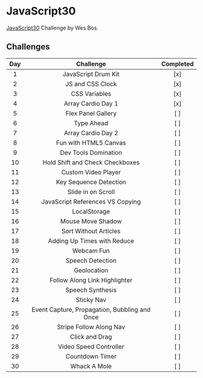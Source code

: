 # JavaScript30
[JavaScript30](https://javascript30.com/) Challenge by Wes Bos.

## Challenges
|Day  |Challenge                                    |Completed|  
|:---:|:-------------------------------------------:|:-------:|  
|1    |JavaScript Drum Kit                          |[x]      |  
|2    |JS and CSS Clock                             |[x]      |  
|3    |CSS Variables                                |[x]      |  
|4    |Array Cardio Day 1                           |[x]      |  
|5    |Flex Panel Gallery                           |[ ]      |  
|6    |Type Ahead                                   |[ ]      |  
|7    |Array Cardio Day 2                           |[ ]      |  
|8    |Fun with HTML5 Canvas                        |[ ]      |  
|9    |Dev Tools Domination                         |[ ]      |  
|10   |Hold Shift and Check Checkboxes              |[ ]      |  
|11   |Custom Video Player                          |[ ]      |  
|12   |Key Sequence Detection                       |[ ]      |  
|13   |Slide in on Scroll                           |[ ]      |  
|14   |JavaScript References VS Copying             |[ ]      |  
|15   |LocalStorage                                 |[ ]      |  
|16   |Mouse Move Shadow                            |[ ]      |  
|17   |Sort Without Articles                        |[ ]      |  
|18   |Adding Up Times with Reduce                  |[ ]      |  
|19   |Webcam Fun                                   |[ ]      |  
|20   |Speech Detection                             |[ ]      |  
|21   |Geolocation                                  |[ ]      |  
|22   |Follow Along Link Highlighter                |[ ]      |  
|23   |Speech Synthesis                             |[ ]      |  
|24   |Sticky Nav                                   |[ ]      |  
|25   |Event Capture, Propagation, Bubbling and Once|[ ]      |  
|26   |Stripe Follow Along Nav                      |[ ]      |  
|27   |Click and Drag                               |[ ]      |  
|28   |Video Speed Controller                       |[ ]      |  
|29   |Countdown Timer                              |[ ]      |  
|30   |Whack A Mole                                 |[ ]      |  
